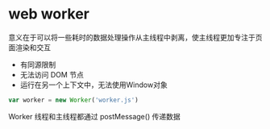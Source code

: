 # web worker
意义在于可以将一些耗时的数据处理操作从主线程中剥离，使主线程更加专注于页面渲染和交互

- 有同源限制
- 无法访问 DOM 节点
- 运行在另一个上下文中，无法使用Window对象

```js
var worker = new Worker('worker.js')
```

Worker 线程和主线程都通过 postMessage() 传递数据